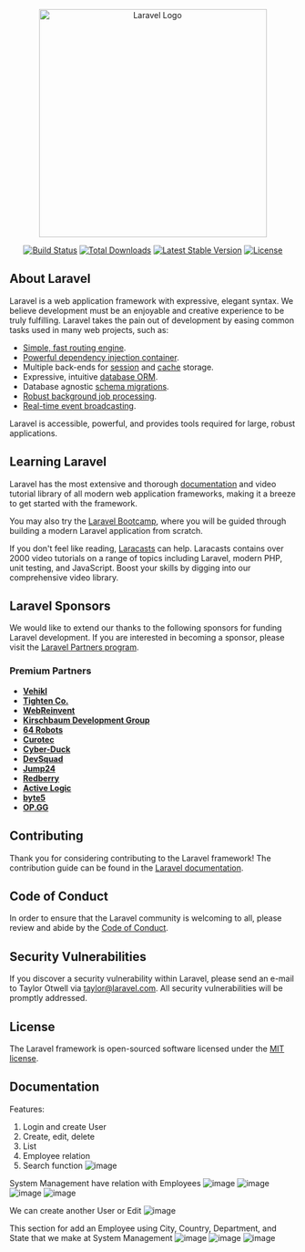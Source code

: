 <p align="center"><a href="https://laravel.com" target="_blank"><img src="https://raw.githubusercontent.com/laravel/art/master/logo-lockup/5%20SVG/2%20CMYK/1%20Full%20Color/laravel-logolockup-cmyk-red.svg" width="400" alt="Laravel Logo"></a></p>

<p align="center">
<a href="https://github.com/laravel/framework/actions"><img src="https://github.com/laravel/framework/workflows/tests/badge.svg" alt="Build Status"></a>
<a href="https://packagist.org/packages/laravel/framework"><img src="https://img.shields.io/packagist/dt/laravel/framework" alt="Total Downloads"></a>
<a href="https://packagist.org/packages/laravel/framework"><img src="https://img.shields.io/packagist/v/laravel/framework" alt="Latest Stable Version"></a>
<a href="https://packagist.org/packages/laravel/framework"><img src="https://img.shields.io/packagist/l/laravel/framework" alt="License"></a>
</p>

## About Laravel

Laravel is a web application framework with expressive, elegant syntax. We believe development must be an enjoyable and creative experience to be truly fulfilling. Laravel takes the pain out of development by easing common tasks used in many web projects, such as:

- [Simple, fast routing engine](https://laravel.com/docs/routing).
- [Powerful dependency injection container](https://laravel.com/docs/container).
- Multiple back-ends for [session](https://laravel.com/docs/session) and [cache](https://laravel.com/docs/cache) storage.
- Expressive, intuitive [database ORM](https://laravel.com/docs/eloquent).
- Database agnostic [schema migrations](https://laravel.com/docs/migrations).
- [Robust background job processing](https://laravel.com/docs/queues).
- [Real-time event broadcasting](https://laravel.com/docs/broadcasting).

Laravel is accessible, powerful, and provides tools required for large, robust applications.

## Learning Laravel

Laravel has the most extensive and thorough [documentation](https://laravel.com/docs) and video tutorial library of all modern web application frameworks, making it a breeze to get started with the framework.

You may also try the [Laravel Bootcamp](https://bootcamp.laravel.com), where you will be guided through building a modern Laravel application from scratch.

If you don't feel like reading, [Laracasts](https://laracasts.com) can help. Laracasts contains over 2000 video tutorials on a range of topics including Laravel, modern PHP, unit testing, and JavaScript. Boost your skills by digging into our comprehensive video library.

## Laravel Sponsors

We would like to extend our thanks to the following sponsors for funding Laravel development. If you are interested in becoming a sponsor, please visit the [Laravel Partners program](https://partners.laravel.com).

### Premium Partners

- **[Vehikl](https://vehikl.com/)**
- **[Tighten Co.](https://tighten.co)**
- **[WebReinvent](https://webreinvent.com/)**
- **[Kirschbaum Development Group](https://kirschbaumdevelopment.com)**
- **[64 Robots](https://64robots.com)**
- **[Curotec](https://www.curotec.com/services/technologies/laravel/)**
- **[Cyber-Duck](https://cyber-duck.co.uk)**
- **[DevSquad](https://devsquad.com/hire-laravel-developers)**
- **[Jump24](https://jump24.co.uk)**
- **[Redberry](https://redberry.international/laravel/)**
- **[Active Logic](https://activelogic.com)**
- **[byte5](https://byte5.de)**
- **[OP.GG](https://op.gg)**

## Contributing

Thank you for considering contributing to the Laravel framework! The contribution guide can be found in the [Laravel documentation](https://laravel.com/docs/contributions).

## Code of Conduct

In order to ensure that the Laravel community is welcoming to all, please review and abide by the [Code of Conduct](https://laravel.com/docs/contributions#code-of-conduct).

## Security Vulnerabilities

If you discover a security vulnerability within Laravel, please send an e-mail to Taylor Otwell via [taylor@laravel.com](mailto:taylor@laravel.com). All security vulnerabilities will be promptly addressed.

## License

The Laravel framework is open-sourced software licensed under the [MIT license](https://opensource.org/licenses/MIT).

## Documentation

Features:
1. Login and create User
2. Create, edit, delete
3. List
4. Employee relation
5. Search function
![image](https://github.com/MichaelFilbert/Filament-Employees/assets/90560015/75a549b5-aa16-4492-a638-82148a5df56d)

System Management have relation with Employees
![image](https://github.com/MichaelFilbert/Filament-Employees/assets/90560015/23a6f1a5-d112-4726-bb0a-c7f0a286380f)
![image](https://github.com/MichaelFilbert/Filament-Employees/assets/90560015/8f7c58df-4db0-4e23-924e-0344ab2a82c4)
![image](https://github.com/MichaelFilbert/Filament-Employees/assets/90560015/7b4bbc37-7e8c-4ebc-ba1b-5cffd3423727)
![image](https://github.com/MichaelFilbert/Filament-Employees/assets/90560015/c8f0b3aa-80bc-483c-ac06-6b2eb58f6c12)

We can create another User or Edit
![image](https://github.com/MichaelFilbert/Filament-Employees/assets/90560015/eeb94631-5fed-4524-8f0d-05dc333544c7)

This section for add an Employee using City, Country, Department, and State that we make at System Management
![image](https://github.com/MichaelFilbert/Filament-Employees/assets/90560015/bd312534-3579-4ad1-8097-7d5f995cfcaa)
![image](https://github.com/MichaelFilbert/Filament-Employees/assets/90560015/c7055340-22f5-4687-8fbc-446bc8b28a4d)
![image](https://github.com/MichaelFilbert/Filament-Employees/assets/90560015/9656812d-57bf-4d90-98c5-a4d9b1a0a9f3)


